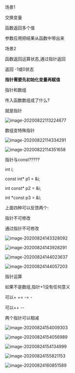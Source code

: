 场景1

交换变量

函数返回多个值

参数应用把结果从函数中带出来



场景2

函数返回运算状态,通过指针返回

返回 -1或0状态



**指针需要先初始化变量再赋值**



指针和数组

传入函数数组成了什么?

就是指针

![image-20200822113224677](https://gitee.com/andylinchuanxin/bookimagenew/raw/master/img/image-20200822113224677.png)

数组变特殊指针

![image-20200822114334291](https://gitee.com/andylinchuanxin/bookimagenew/raw/master/img/image-20200822114334291.png)

![image-20200822114351658](https://gitee.com/andylinchuanxin/bookimagenew/raw/master/img/image-20200822114351658.png)





指针与const?????

int i;

const int* p1 = &i;

int const* p2 = &i;

int *const p3 = &i;

上面四种可以反馈两个:

指针不可修改

通过指针不可修改

![image-20200824143328092](https://gitee.com/andylinchuanxin/bookimagenew/raw/master/img/image-20200824143328092.png)

![image-20200824143928291](https://gitee.com/andylinchuanxin/bookimagenew/raw/master/img/image-20200824143928291.png)

![image-20200824144023637](https://gitee.com/andylinchuanxin/bookimagenew/raw/master/img/image-20200824144023637.png)

![image-20200824144057203](https://gitee.com/andylinchuanxin/bookimagenew/raw/master/img/image-20200824144057203.png)



指针运算

如果不是数组,指针+1没有任何意义

可以+  +=  -=  -

可以++  --

两个指针可以相减

![image-20200824154009303](https://gitee.com/andylinchuanxin/bookimagenew/raw/master/img/image-20200824154009303.png)

![image-20200824154056989](https://gitee.com/andylinchuanxin/bookimagenew/raw/master/img/image-20200824154056989.png)

![image-20200824154134999](https://gitee.com/andylinchuanxin/bookimagenew/raw/master/img/image-20200824154134999.png)

![image-20200824155821153](https://gitee.com/andylinchuanxin/bookimagenew/raw/master/img/image-20200824155821153.png)

![image-20200824160851589](https://gitee.com/andylinchuanxin/bookimagenew/raw/master/img/image-20200824160851589.png)